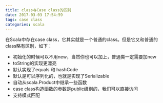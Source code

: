 ```yaml
---
title: class与Case class的区别
date: 2017-03-03 17:54:59
tags: case class
categories: scala
---
```

在Scala中存在case class，它其实就是一个普通的class。但是它又和普通的class略有区别，如下：
- 初始化的时候可以不用new，当然你也可以加上，普通类一定需要加new
- toString的实现更漂亮
- 默认实现了equals 和 hashCode
- 默认是可以序列化的，也就是实现了Serializable
- 自动从scala.Product中继承一些函数
- case class构造函数的参数是public级别的，我们可以直接访问
- 支持模式匹配
